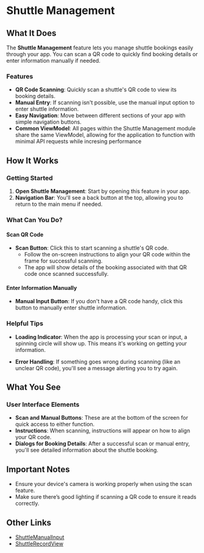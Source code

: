 # Shuttle Management

## What It Does

The **Shuttle Management** feature lets you manage shuttle bookings easily through your app. You can scan a QR code to quickly find booking details or enter information manually if needed.

### Features

- **QR Code Scanning**: Quickly scan a shuttle's QR code to view its booking details.
- **Manual Entry**: If scanning isn't possible, use the manual input option to enter shuttle information.
- **Easy Navigation**: Move between different sections of your app with simple navigation buttons.
- **Common ViewModel**: All pages within the Shuttle Management module share the same ViewModel, allowing for the application to function with minimal API requests while incresing performance

## How It Works

### Getting Started

1. **Open Shuttle Management**: Start by opening this feature in your app.
2. **Navigation Bar**: You'll see a back button at the top, allowing you to return to the main menu if needed.

### What Can You Do?

#### Scan QR Code

- **Scan Button**: Click this to start scanning a shuttle's QR code.
  - Follow the on-screen instructions to align your QR code within the frame for successful scanning.
  - The app will show details of the booking associated with that QR code once scanned successfully.

#### Enter Information Manually

- **Manual Input Button**: If you don't have a QR code handy, click this button to manually enter shuttle information.

### Helpful Tips

- **Loading Indicator**: When the app is processing your scan or input, a spinning circle will show up. This means it's working on getting your information.
  
- **Error Handling**: If something goes wrong during scanning (like an unclear QR code), you'll see a message alerting you to try again.

## What You See

### User Interface Elements

- **Scan and Manual Buttons**: These are at the bottom of the screen for quick access to either function.
- **Instructions**: When scanning, instructions will appear on how to align your QR code.
- **Dialogs for Booking Details**: After a successful scan or manual entry, you'll see detailed information about the shuttle booking.

## Important Notes

- Ensure your device's camera is working properly when using the scan feature.
- Make sure there’s good lighting if scanning a QR code to ensure it reads correctly.


## Other Links
- [ShuttleManualInput](https://lazy-day-tech.github.io/TapTrack-User-Reference/UI/Pages/ShuttleManualInput)
- [ShuttleRecordView](https://lazy-day-tech.github.io/TapTrack-User-Reference/UI/Dialogs/ShuttleRecordView)